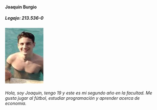 #### Joaquin Burgio
##### Legajo: 213.536-0
![Mi foto](https://github.com/pdepjm/2024-tp0-presentacion-joaquin-burgio/blob/main/img/foto_tp0.png "joaquin")
###### Hola, soy Joaquin, tengo 19 y este es mi segundo año en la facultad. Me gusta jugar al fútbol, estudiar programación y aprender acerca de economia.